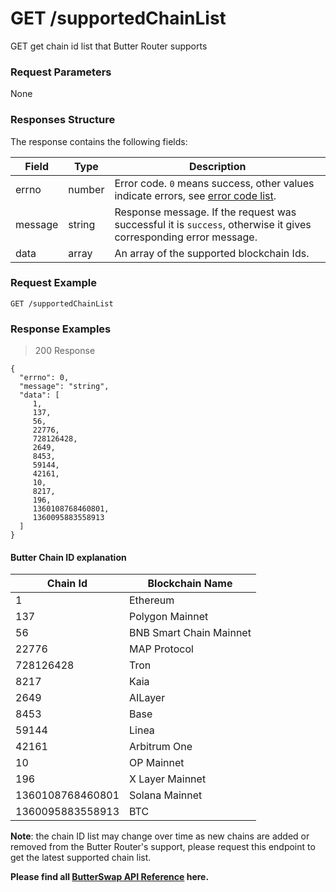 # GET /supportedChainList

GET get chain id list that Butter Router supports

### Request Parameters
None

### Responses Structure
The response contains the following fields:

| Field             | Type    | Description                                                                                                      |
|-------------------|---------|------------------------------------------------------------------------------------------------------------------|
| errno             | number  | Error code. `0` means success, other values indicate errors, see [error code list](#errors).                     |
| message           | string  | Response message. If the request was successful it is `success`, otherwise it gives corresponding error message. |
| data              | array   | An array of the supported blockchain Ids.                                                                        |


### Request Example

```
GET /supportedChainList
```

### Response Examples

> 200 Response

```
{
  "errno": 0,
  "message": "string",
  "data": [
     1,
     137,
     56,
     22776,
     728126428,
     2649,
     8453,
     59144,
     42161,
     10,
     8217,
     196,
     1360108768460801,
     1360095883558913
  ]
}
```

#### Butter Chain ID explanation

| Chain Id         | Blockchain Name         |
|------------------|-------------------------|
| 1                | Ethereum                |
| 137              | Polygon Mainnet         |
| 56               | BNB Smart Chain Mainnet |
| 22776            | MAP Protocol            |
| 728126428        | Tron                    |
| 8217             | Kaia                    |
| 2649             | AILayer                 |
| 8453             | Base                    |
| 59144            | Linea                   |
| 42161            | Arbitrum One            |
| 10               | OP Mainnet              |
| 196              | X Layer Mainnet         |
| 1360108768460801 | Solana Mainnet          |
| 1360095883558913 | BTC                     |


**Note**: the chain ID list may change over time as new chains are added or removed from the Butter Router's support, please request this endpoint to get the latest supported chain list.

**Please find all [ButterSwap API Reference](https://bs-router-v3.chainservice.io/docs#/) here.**